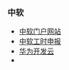 ### 中软
* [中软门户网站](http://ics.chinasoftosg.com/SignOnServlet)
* [中软工时申报](http://psgis.chinasofti.com/oa/portal)
* [华为开发云](https://dl.devcloud.hwclouds.com/project/4e862be21c31412387de9f449db5cb5d/scrum/home)
* 